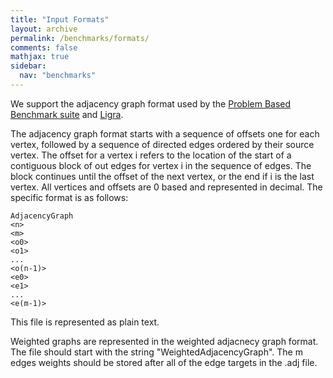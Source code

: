 ```yaml
---
title: "Input Formats"
layout: archive
permalink: /benchmarks/formats/
comments: false
mathjax: true
sidebar:
  nav: "benchmarks"
---
```


We support the adjacency graph format used by the [Problem Based Benchmark
suite](http://www.cs.cmu.edu/~pbbs/benchmarks/graphIO.html)
and [Ligra](https://github.com/jshun/ligra).

The adjacency graph format starts with a sequence of offsets one for each
vertex, followed by a sequence of directed edges ordered by their source vertex.
The offset for a vertex i refers to the location of the start of a contiguous
block of out edges for vertex i in the sequence of edges. The block continues
until the offset of the next vertex, or the end if i is the last vertex. All
vertices and offsets are 0 based and represented in decimal. The specific format
is as follows:

```
AdjacencyGraph
<n>
<m>
<o0>
<o1>
...
<o(n-1)>
<e0>
<e1>
...
<e(m-1)>
```

This file is represented as plain text.

Weighted graphs are represented in the weighted adjacnecy graph format. The file
should start with the string "WeightedAdjacencyGraph". The m edges weights
should be stored after all of the edge targets in the .adj file.


